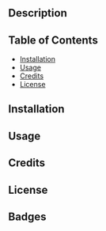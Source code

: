 #  


   
  ## Description
  

  ## Table of Contents 
  - [Installation](#installation)
  - [Usage](#usage)
  - [Credits](#credits)
  - [License](#license)

  ## Installation
  

  ## Usage
  

  ## Credits
  

  ## License
  

  ## Badges
  
